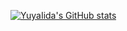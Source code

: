 [![YuyaIida's GitHub stats](https://github-readme-stats.vercel.app/api?username=YuyaIida&count_private=true)](https://github.com/anuraghazra/github-readme-stats)
